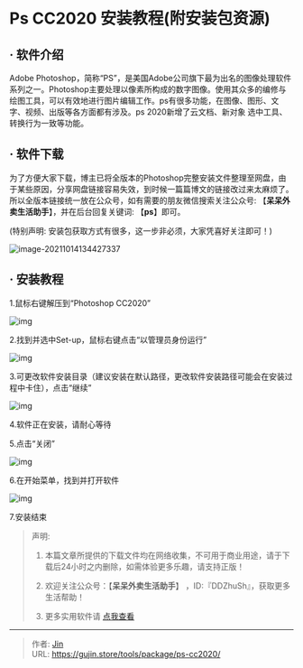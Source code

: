 # Ps CC2020 安装教程(附安装包资源)


## · 软件介绍
Adobe Photoshop，简称“PS”，是美国Adobe公司旗下最为出名的图像处理软件系列之一。Photoshop主要处理以像素所构成的数字图像。使用其众多的编修与绘图工具，可以有效地进行图片编辑工作。ps有很多功能，在图像、图形、文字、视频、出版等各方面都有涉及。ps 2020新增了云文档、新对象 选中工具、转换行为一致等功能。

## · 软件下载
为了方便大家下载，博主已将全版本的Photoshop完整安装文件整理至网盘，由于某些原因，分享网盘链接容易失效，到时候一篇篇博文的链接改过来太麻烦了。所以全版本链接统一放在公众号，如有需要的朋友微信搜索关注公众号: 【**呆呆外卖生活助手**】，并在后台回复关键词: 【**ps**】即可。

(特别声明: 安装包获取方式有很多，这一步非必须，大家凭喜好关注即可！)

![image-20211014134427337](https://img.gujin.store/img/image-20211014134427337.png)

## · 安装教程

1.鼠标右键解压到“Photoshop CC2020”

![img](https://img.gujin.store/img/v2-8c70d5a5672f252489df8ad0318e6cfe_720w.png)

2.找到并选中Set-up，鼠标右键点击“以管理员身份运行”

![img](https://img.gujin.store/img/v2-d1fee7654a9943e57c33e4fe755eb4f1_720w.png)

3.可更改软件安装目录（建议安装在默认路径，更改软件安装路径可能会在安装过程中卡住），点击“继续”

![img](https://img.gujin.store/img/v2-b4ea4edc651fabdea1af9bc8406aa319_720w.png)

4.软件正在安装，请耐心等待

5.点击“关闭”

![img](https://img.gujin.store/img/v2-64c0b002c0a1c6e264eb259b2261678d_720w.png)

6.在开始菜单，找到并打开软件

![img](https://img.gujin.store/img/v2-f949db6d9fd338c103d6cd20fb1feaa8_720w.png)

7.安装结束




> 声明: 
>
> 1. 本篇文章所提供的下载文件均在网络收集，不可用于商业用途，请于下载后24小时之内删除，如需体验更多乐趣，请支持正版！
>
> 2. 欢迎关注公众号：【**呆呆外卖生活助手**】 ，ID:『DDZhuSh』，获取更多生活帮助！
>
> 3. 更多实用软件请  [点我查看](/tools)


---

> 作者: [Jin](https://img.gujin.store/img/favicon.ico)  
> URL: https://gujin.store/tools/package/ps-cc2020/  

